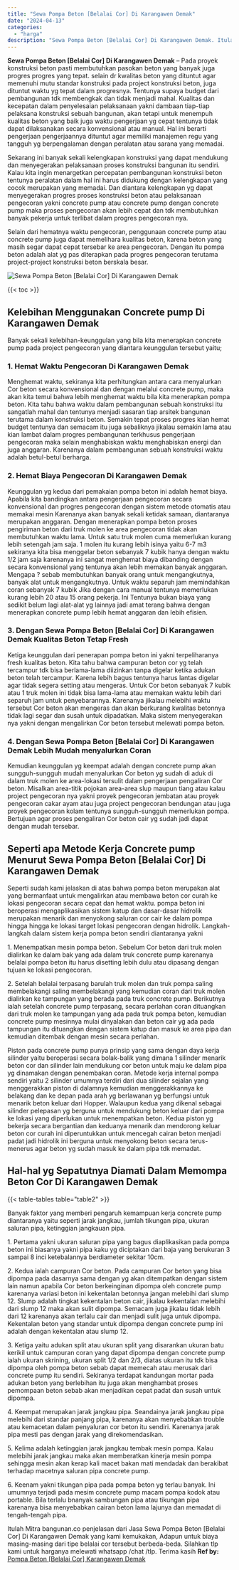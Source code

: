 ```yaml
---
title: "Sewa Pompa Beton [Belalai Cor] Di Karangawen Demak"
date: "2024-04-13"
categories: 
  - "harga"
description: "Sewa Pompa Beton [Belalai Cor] Di Karangawen Demak. Itulah Mitra bangunan.co penjelasan dari Jasa Sewa Pompa Beton [Belalai Cor] Di Karangawen Demak yang k..."
---
```


**Sewa Pompa Beton \[Belalai Cor\] Di Karangawen Demak** – Pada proyek konstruksi beton pasti membutuhkan pasokan beton yang banyak juga progres progres yang tepat. selain dr kwalitas beton yang dituntut agar memenuhi mutu standar konstruksi pada project konstruksi beton, juga dituntut waktu yg tepat dalam progresnya. Tentunya supaya budget dari pembangunan tdk membengkak dan tidak menjadi mahal. Kualitas dan kecepatan dalam penyelesaian pelaksanaan yakni dambaan tiap-tiap pelaksana konstruksi sebuah bangunan, akan tetapi untuk menempuh kualitas beton yang baik juga waktu pengerjaan yg cepat tentunya tidak dapat dilaksanakan secara konvensional atau manual. Hal ini berarti pengerjaan pengerjaannya dituntut agar memiliki manajemen regu yang tangguh yg berpengalaman dengan peralatan atau sarana yang memadai.

Sekarang ini banyak sekali kelengkapan konstruksi yang dapat mendukung dan menyegerakan pelaksanaan proses konstruksi bangunan itu sendiri. Kalau kita ingin menargetkan percepatan pembangunan konstruksi beton tentunya peralatan dalam hal ini harus didukung dengan kelengkapan yang cocok merupakan yang memadai. Dan diantara kelengkapan yg dapat menyegerakan progres proses konstruksi beton atau pelaksanaan pengecoran yakni concrete pump atau concrete pump dengan concrete pump maka proses pengecoran akan lebih cepat dan tdk membutuhkan banyak pekerja untuk terlibat dalam progres pengecoran nya.

Selain dari hematnya waktu pengecoran, penggunaan concrete pump atau concrete pump juga dapat memelihara kualitas beton, karena beton yang masih segar dapat cepat tersebar ke area pengecoran. Dengan itu pompa beton adalah alat yg pas diterapkan pada progres pengecoran terutama project-project konstruksi beton berskala besar.

![Sewa Pompa Beton [Belalai Cor] Di Karangawen Demak](/images/sewa-concrete-pump-38.png)

{{< toc >}}

## Kelebihan Menggunakan Concrete pump Di Karangawen Demak

Banyak sekali kelebihan-keunggulan yang bila kita menerapkan concrete pump pada project pengecoran yang diantara keunggulan tersebut yaitu;

### 1\. Hemat Waktu Pengecoran Di Karangawen Demak

Menghemat waktu, sekiranya kita perhitungkan antara cara menyalurkan Cor beton secara konvensional dan dengan melalui concrete pump, maka akan kita temui bahwa lebih menghemat waktu bila kita menerapkan pompa beton. Kita tahu bahwa waktu dalam pembangunan sebuah konstruksi itu sangatlah mahal dan tentunya menjadi sasaran tiap arsitek bangunan terutama dalam konstruksi beton. Semakin tepat proses progres kian hemat budget tentunya dan semacam itu juga sebaliknya jikalau semakin lama atau kian lambat dalam progres pembangunan terkhusus pengerjaan pengecoran maka selain menghabiskan waktu menghabiskan energi dan juga anggaran. Karenanya dalam pembangunan sebuah konstruksi waktu adalah betul-betul berharga.

### 2\. Hemat Biaya Pengecoran Di Karangawen Demak

Keunggulan yg kedua dari pemakaian pompa beton ini adalah hemat biaya. Apabila kita bandingkan antara pengerjaan pengecoran secara konvensional dan progres pengecoran dengan sistem metode otomatis atau memakai mesin Karenanya akan banyak sekali ketidak samaan, diantaranya merupakan anggaran. Dengan menerapkan pompa beton proses pengiriman beton dari truk molen ke area pengecoran tidak akan membutuhkan waktu lama. Untuk satu truk molen cuma memerlukan kurang lebih setengah jam saja. 1 molen itu kurang lebih isinya yaitu 6-7 m3 sekiranya kita bisa menggelar beton sebanyak 7 kubik hanya dengan waktu 1/2 jam saja karenanya ini sangat menghemat biaya dibanding dengan secara konvensional yang tentunya akan lebih memakan banyak anggaran. Mengapa ? sebab membutuhkan banyak orang untuk mengangkutnya, banyak alat untuk mengangkutnya. Untuk waktu separuh jam memindahkan coran sebanyak 7 kubik Jika dengan cara manual tentunya memerlukan kurang lebih 20 atau 15 orang pekerja. Ini Tentunya bukan biaya yang sedikit belum lagi alat-alat yg lainnya jadi amat terang bahwa dengan menerapkan concrete pump lebih hemat anggaran dan lebih efisien.

### 3\. Dengan Sewa Pompa Beton \[Belalai Cor\] Di Karangawen Demak Kualitas Beton Tetap Fresh

Ketiga keunggulan dari penerapan pompa beton ini yakni terpeliharanya fresh kualitas beton. Kita tahu bahwa campuran beton cor yg telah tercampur tdk bisa berlama-lama diizinkan tanpa digelar ketika adukan beton telah tercampur. Karena lebih bagus tentunya harus lantas digelar agar tidak segera setting atau mengeras. Untuk Cor beton sebanyak 7 kubik atau 1 truk molen ini tidak bisa lama-lama atau memakan waktu lebih dari separuh jam untuk penyebarannya. Karenanya jikalau melebihi waktu tersebut Cor beton akan mengeras dan akan berkurang kwalitas betonnya tidak lagi segar dan susah untuk dipadatkan. Maka sistem menyegerakan nya yakni dengan mengalirkan Cor beton tersebut melewati pompa beton.

### 4\. Dengan Sewa Pompa Beton \[Belalai Cor\] Di Karangawen Demak Lebih Mudah menyalurkan Coran

Kemudian keunggulan yg keempat adalah dengan concrete pump akan sungguh-sungguh mudah menyalurkan Cor beton yg sudah di aduk di dalam truk molen ke area-lokasi tersulit dalam pengerjaan pengaliran Cor beton. Misalkan area-titik pojokan area-area slup maupun tiang atau kalau project pengecoran nya yakni proyek pengecoran jembatan atau proyek pengecoran cakar ayam atau juga project pengecoran bendungan atau juga proyek pengecoran kolam tentunya sungguh-sungguh memerlukan pompa. Bertujuan agar proses pengaliran Cor beton cair yg sudah jadi dapat dengan mudah tersebar.

## Seperti apa Metode Kerja Concrete pump Menurut Sewa Pompa Beton \[Belalai Cor\] Di Karangawen Demak

Seperti sudah kami jelaskan di atas bahwa pompa beton merupakan alat yang bermanfaat untuk mengalirkan atau membawa beton cor curah ke lokasi pengecoran secara cepat dan hemat waktu. pompa beton ini beroperasi mengaplikasikan sistem katup dan dasar-dasar hidrolik merupakan menarik dan menyokong saluran cor cair ke dalam pompa hingga hingga ke lokasi target lokasi pengecoran dengan hidrolik. Langkah-langkah dalam sistem kerja pompa beton sendiri diantaranya yakni

1\. Menempatkan mesin pompa beton. Sebelum Cor beton dari truk molen dialirkan ke dalam bak yang ada dalam truk concrete pump karenanya belalai pompa beton itu harus disetting lebih dulu atau dipasang dengan tujuan ke lokasi pengecoran.

2\. Setelah belalai terpasang barulah truk molen dan truk pompa saling membelakangi saling membelakangi yang kemudian coran dari truk molen dialirkan ke tampungan yang berada pada truk concrete pump. Berikutnya ialah setelah concrete pump terpasang, secara perlahan coran dituangkan dari truk molen ke tampungan yang ada pada truk pompa beton, kemudian concrete pump mesinnya mulai dinyalakan dan beton cair yg ada pada tampungan itu dituangkan dengan sistem katup dan masuk ke area pipa dan kemudian ditembak dengan mesin secara perlahan.

Piston pada concrete pump punya prinsip yang sama dengan daya kerja silinder yaitu beroperasi secara bolak-balik yang dimana 1 silinder menarik beton cor dan silinder lain mendukung cor beton untuk maju ke dalam pipa yg dinamakan dengan penembakan coran. Metode kerja internal pompa sendiri yaitu 2 silinder umumnya terdiri dari dua silinder sejalan yang menggerakkan piston di dalamnya kemudian menggerakkannya ke belakang dan ke depan pada arah yg berlawanan yg berfungsi untuk menarik beton keluar dari Hopper. Walaupun kedua yang dikenal sebagai silinder pelepasan yg berguna untuk mendukung beton keluar dari pompa ke lokasi yang diperlukan untuk menempatkan beton. Kedua piston yg bekerja secara bergantian dan keduanya menarik dan mendorong keluar beton cor curah ini diperuntukkan untuk mencegah cairan beton menjadi padat jadi hidrolik ini berguna untuk menyokong beton secara terus-menerus agar beton yg sudah masuk ke dalam pipa tdk memadat.

## Hal-hal yg Sepatutnya Diamati Dalam Memompa Beton Cor Di Karangawen Demak

{{< table-tables table="table2" >}}

Banyak faktor yang memberi pengaruh kemampuan kerja concrete pump diantaranya yaitu seperti jarak jangkau, jumlah tikungan pipa, ukuran saluran pipa, ketinggian jangkauan pipa.

1\. Pertama yakni ukuran saluran pipa yang bagus diaplikasikan pada pompa beton ini biasanya yakni pipa kaku yg diciptakan dari baja yang berukuran 3 sampai 8 inci ketebalannya berdiameter sekitar 10cm.

2\. Kedua ialah campuran Cor beton. Pada campuran Cor beton yang bisa dipompa pada dasarnya sama dengan yg akan ditempatkan dengan sistem lain namun apabila Cor beton berkeinginan dipompa oleh concrete pump karenanya variasi beton ini kekentalan betonnya jangan melebihi dari slump 12. Slump adalah tingkat kekentalan beton cair, jikalau kekentalan melebihi dari slump 12 maka akan sulit dipompa. Semacam juga jikalau tidak lebih dari 12 karenanya akan terlalu cair dan menjadi sulit juga untuk dipompa. Kekentalan beton yang standar untuk dipompa dengan concrete pump ini adalah dengan kekentalan atau slump 12.

3\. Ketiga yaitu adukan split atau ukuran split yang disarankan ukuran batu kerikil untuk campuran coran yang dapat dipompa dengan concrete pump ialah ukuran skrining, ukuran split 1/2 dan 2/3, diatas ukuran itu tdk bisa dipompa oleh pompa beton sebab dapat memecah atau merusak dari concrete pump itu sendiri. Sekiranya terdapat kandungan mortar pada adukan beton yang berlebihan itu juga akan menghambat proses pemompaan beton sebab akan menjadikan cepat padat dan susah untuk dipompa.

4\. Keempat merupakan jarak jangkau pipa. Seandainya jarak jangkau pipa melebihi dari standar panjang pipa, karenanya akan menyebabkan trouble atau kemacetan dalam penyaluran cor beton itu sendiri. Karenanya jarak pipa mesti pas dengan jarak yang direkomendasikan.

5\. Kelima adalah ketinggian jarak jangkau tembak mesin pompa. Kalau melebihi jarak jangkau maka akan memberatkan kinerja mesin pompa sehingga mesin akan kerap kali macet bakan mati mendadak dan berakibat terhadap macetnya saluran pipa concrete pump.

6\. Keenam yakni tikungan pipa pada pompa beton yg terlau banyak. Ini umumnya terjadi pada mesim concrete pump macam pompa kodok atau portable. Bila terlalu bnanyak sambungan pipa atau tikungan pipa karenanya bisa menyebabkan cairan beton lama lajunya dan memadat di tengah-tengah pipa.

Itulah Mitra bangunan.co penjelasan dari Jasa Sewa Pompa Beton \[Belalai Cor\] Di Karangawen Demak yang kami kemukakan, Adapun untuk biaya masing-masing dari tipe belalai cor tersebut berbeda-beda. Silahkan tlp kami untuk harganya melewati whatsapp /chat /tlp. Terima kasih
**Ref by:** [Pompa Beton [Belalai Cor] Karangawen Demak](https://id.wikipedia.org/wiki/Pompa)
